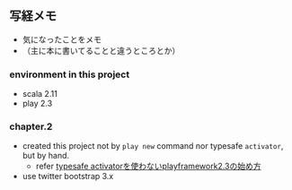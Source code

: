 ## 写経メモ ##

* 気になったことをメモ
* （主に本に書いてることと違うところとか）

### environment in this project ###
* scala 2.11
* play 2.3

### chapter.2 ###
* created this project not by `play new` command nor typesafe `activator`, but by hand.
  * refer [typesafe activatorを使わないplayframework2.3の始め方](http://d.hatena.ne.jp/xuwei/20140531/1401525122)
* use twitter bootstrap 3.x   
